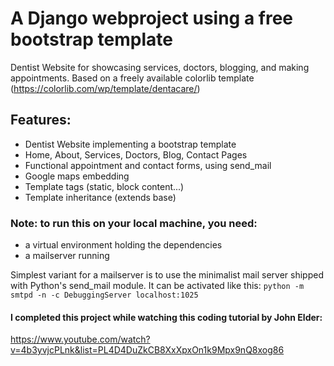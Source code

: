 # A Django webproject using a free bootstrap template

Dentist Website for showcasing services, doctors, blogging, and making appointments.
Based on a freely available colorlib template (https://colorlib.com/wp/template/dentacare/)

## Features:

- Dentist Website implementing a bootstrap template
- Home, About, Services, Doctors, Blog, Contact Pages
- Functional appointment and contact forms, using send_mail
- Google maps embedding
- Template tags (static, block content...)
- Template inheritance (extends base)

### Note: to run this on your local machine, you need:
- a virtual environment holding the dependencies
- a mailserver running 

Simplest variant for a mailserver is to use the minimalist mail server 
shipped with Python's send_mail module. It can be activated like this:
```python -m smtpd -n -c DebuggingServer localhost:1025```


#### I completed this project while watching this coding tutorial by John Elder:
https://www.youtube.com/watch?v=4b3yvjcPLnk&list=PL4D4DuZkCB8XxXpxOn1k9Mpx9nQ8xog86

